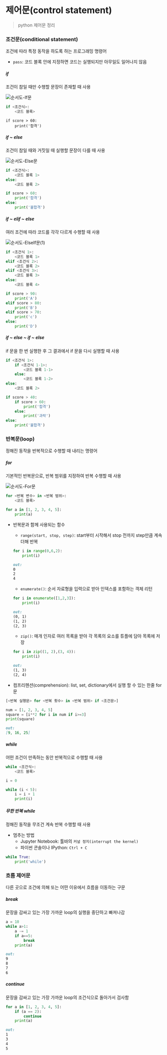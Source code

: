 # 제어문(control statement)

> python 제어문 정리



### 조건문(conditional statement)

조건에 따라 특정 동작을 하도록 하는 프로그래밍 명령어

- `pass`: 코드 블록 안에 지정하면 코드는 실행되지만 아무일도 일어나지 않음



##### if

조건이 참일 때만 수행할 문장이 존재할 때 사용

![순서도-If문](control_statement.assets/순서도-If문.png)

```python
if <조건식>:
    <코드 블록>
```

```pyth
if score > 60:
	print('합격')
```



##### if ~ else

조건이 참일 때와 거짓일 때 실행할 문장이 다를 때 사용

![순서도-Else문](control_statement.assets/순서도-Else문.png)

```python
if <조건식>:
    <코드 블록 1>
else:
    <코드 블록 2>
```

```python
if score > 60:
    print('합격')
else:
    print('불합격')
```



##### if ~ elif ~ else

여러 조건에 따라 코드를 각각 다르게 수행할 때 사용

![순서도-ElseIf문(1)](control_statement.assets/순서도-ElseIf문(1)-1622901829353.png)

```python
if <조건식 1>:
    <코드 블록 1>
elif <조건식 2>:
    <코드 블록 2>
elif <조건식 3>:
    <코드 블록 3>
else:
    <코드 블록 4>
```

```python
if score > 90:
    print('A')
elif score > 80:
    print('B')
elif score > 70:
    print('c')
else:
    print('D')
```



##### if ~ else ~ if ~ else

if 문을 한 번 실행한 후 그 결과에서 if 문을 다시 실행할 때 사용

```python
if <조건식 1>:
    if <조건식 1-1>:
        <코드 블록 1-1>
    else:
        <코드 블록 1-2>
else:
    <코드 블록 2>
```

```python
if score > 40:
    if score > 60:
        print('합격')
    else:
        print('과락')
else:
    print('불합격')
```



### 반복문(loop)

정해진 동작을 반복적으로 수행할 때 내리는 명령어



##### for

기본적인 반복문으로, 반복 범위를 지정하여 반복 수행할 때 사용

![순서도-For문](control_statement.assets/순서도-For문.png)

```python
for <반복 변수> in <반복 범위>:
    <코드 블록>
```

```python
for a in [1, 2, 3, 4, 5]:
    print(a)
```

- 반복문과 함께 사용되는 함수

  - `range(start, stop, step)`: start부터 시작해서 stop 전까지 step만큼 계속 더해 반복

  ```python
  for i in range(0,6,2):
      print(i)
  ```

  ```markdown
  out: 
  0
  2
  4
  ```
  - `enumerate()`: 순서 자료형을 입력으로 받아 인덱스를 포함하는 객체 리턴

  ```python
  for i in enumerate([1,2,3]):
      print(i)
  ```

  ```markdown
  out: 
  (0, 1)
  (1, 2)
  (2, 3)
  ```

  - `zip()`: 매개 인자로 여러 목록을 받아 각 목록의 요소를 튜플에 담아 목록에 저장

  ```python
  for i in zip((1, 2),(3, 4)):
      print(i)
  ```

  ```markdown
  out: 
  (1, 3)
  (2, 4)
  ```

- 컴프리헨션(comprehension): list, set, dictionary에서 실행 할 수 있는 한줄 for 문

```python
[<반복 실행문> for <반복 횟수> in <반복 범위> if <조건문>]
```

```python
num = [1, 2, 3, 4, 5]
square = [i**2 for i in num if i>=3]
print(square)
```

```markdown
out: 
[9, 16, 25]
```



##### while

어떤 조건이 만족하는 동안 반복적으로 수행할 때 사용

```python
while <조건식>:
    <코드 블록>
```

```python
i = 0

while (i < 5):
    i = i + 1
    print(i)
```



##### 무한 반복 while

정해진 동작을 무조건 계속 반복 수행할 때 사용

- 멈추는 방법
  - Jupyter Notebook: 툴바의 `커널 정지(interrupt the kernel)` 
  - 파이썬 콘솔이나 IPython: `Ctrl + C`

```python
while True:
    print('while')
```



### 흐름 제어문

다른 곳으로 조건에 의해 또는 어떤 이유에서 흐름을 이동하는 구문



##### break

문장을 감싸고 있는 가장 가까운 loop의 실행을 중단하고 빠져나감

```python
a = 10
while a>1:
    a -= 1
    if a==5:
        break
    print(a)
```

```markdown
out: 
9
8
7
6
```



##### continue

문장을 감싸고 있는 가장 가까운 loop의 조건식으로 돌아가서 검사함

```python
for a in [1, 2, 3, 4, 5]:
    if (a == 2):
        continue
    print(a)
```

```markdown
out: 
1
3
4
5
```

